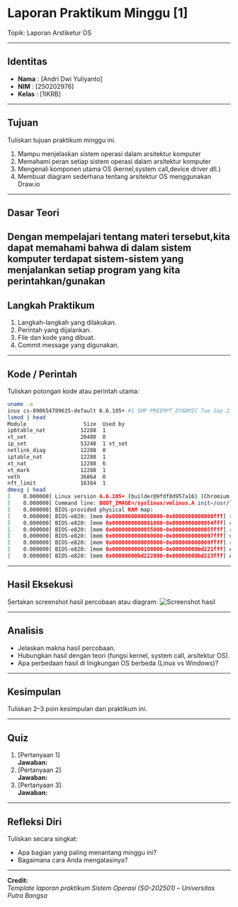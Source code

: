 
# Laporan Praktikum Minggu [1]
Topik: Laporan Arstiketur OS

---

## Identitas
- **Nama**  : [Andri Dwi Yuliyanto]  
- **NIM**   : [250202976]  
- **Kelas** : [1IKRB]

---

## Tujuan
Tuliskan tujuan praktikum minggu ini.  
1. Mampu menjelaskan sistem operasi dalam arsitektur komputer 
2. Memahami peran setiap sistem operasi dalam arsitektur komputer 
3. Mengenali komponen utama OS (kernel,system call,device driver dll.)
4. Membuat diagram sederhana tentang arsitektur OS menggunakan Draw.io


---

## Dasar Teori
Dengan mempelajari tentang materi tersebut,kita dapat memahami bahwa di dalam sistem komputer terdapat sistem-sistem yang menjalankan setiap program yang kita perintahkan/gunakan 
---

## Langkah Praktikum
1. Langkah-langkah yang dilakukan.  
2. Perintah yang dijalankan.  
3. File dan kode yang dibuat.  
4. Commit message yang digunakan.

---

## Kode / Perintah
Tuliskan potongan kode atau perintah utama:
```bash
uname -a
inux cs-890654789635-default 6.6.105+ #1 SMP PREEMPT_DYNAMIC Tue Sep 23 09:51:10 UTC 2025 x86_64 x86_64 x86_64 GNU/Linux
lsmod | head
Module                  Size  Used by
ip6table_nat           12288  1
xt_set                 20480  0
ip_set                 53248  1 xt_set
netlink_diag           12288  0
iptable_nat            12288  1
xt_nat                 12288  6
xt_mark                12288  1
veth                   36864  0
nft_limit              16384  1
dmesg | head
[    0.000000] Linux version 6.6.105+ (builder@9fdf8d957a16) (Chromium OS 17.0_pre498229-r33 clang version 17.0.0 (/var/cache/chromeos-cache/distfiles/egit-src/external/github.com/llvm/llvm-project 14f0776550b5a49e1c42f49a00213f7f3fa047bf), LLD 17.0.0) #1 SMP PREEMPT_DYNAMIC Tue Sep 23 09:51:10 UTC 2025
[    0.000000] Command line: BOOT_IMAGE=/syslinux/vmlinuz.A init=/usr/lib/systemd/systemd rootwait ro noresume loglevel=7 console=tty1 console=ttyS0,115200 security=apparmor virtio_net.napi_tx=1 nmi_watchdog=0 csm.disabled=1 loadpin.exclude=kernel-module,firmware modules-load=loadpin_trigger firmware_class.path=/var/lib/nvidia/firmware module.sig_enforce=1 dm_verity.error_behavior=3 dm_verity.max_bios=-1 dm_verity.dev_wait=1 i915.modeset=1 cros_efi root=/dev/dm-0 "dm-mod.create=vroot,,,ro,0 4077568 verity 0 PARTUUID=33380AF5-AE20-B145-804B-0FA44521AF7F PARTUUID=33380AF5-AE20-B145-804B-0FA44521AF7F 4096 4096 509696 509696 sha256 369788617d53fa637bc7245ad62cd9be0900ebff78243ea69cff567792de4f74 9698505fe0b51565e3fe4f68ee69838dc0b0bb6143fd9784fdff1e7fdc76d530"
[    0.000000] BIOS-provided physical RAM map:
[    0.000000] BIOS-e820: [mem 0x0000000000000000-0x0000000000000fff] reserved
[    0.000000] BIOS-e820: [mem 0x0000000000001000-0x0000000000054fff] usable
[    0.000000] BIOS-e820: [mem 0x0000000000055000-0x000000000005ffff] reserved
[    0.000000] BIOS-e820: [mem 0x0000000000060000-0x0000000000097fff] usable
[    0.000000] BIOS-e820: [mem 0x0000000000098000-0x000000000009ffff] reserved
[    0.000000] BIOS-e820: [mem 0x0000000000100000-0x00000000bd221fff] usable
[    0.000000] BIOS-e820: [mem 0x00000000bd222000-0x00000000bd223fff] ACPI data
```


---

## Hasil Eksekusi
Sertakan screenshot hasil percobaan atau diagram:
![Screenshot hasil](screenshots/example.png)

---

## Analisis
- Jelaskan makna hasil percobaan.  
- Hubungkan hasil dengan teori (fungsi kernel, system call, arsitektur OS).  
- Apa perbedaan hasil di lingkungan OS berbeda (Linux vs Windows)?  

---

## Kesimpulan
Tuliskan 2–3 poin kesimpulan dari praktikum ini.

---

## Quiz
1. [Pertanyaan 1]  
   **Jawaban:**  
2. [Pertanyaan 2]  
   **Jawaban:**  
3. [Pertanyaan 3]  
   **Jawaban:**  

---

## Refleksi Diri
Tuliskan secara singkat:
- Apa bagian yang paling menantang minggu ini?  
- Bagaimana cara Anda mengatasinya?  

---

**Credit:**  
_Template laporan praktikum Sistem Operasi (SO-202501) – Universitas Putra Bangsa_
